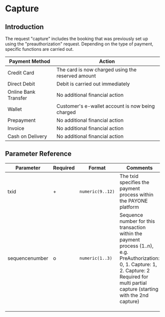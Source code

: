 # Capture

## Introduction

The request "capture" includes the booking that was previously set up using
the "preauthorization" request. Depending on the type of payment,
specific functions are carried out.

| Payment Method       | Action                                            |
| -------------------- | ------------------------------------------------- |
| Credit Card          | The card is now charged using the reserved amount |
| Direct Debit         | Debit is carried out immediately                  |
| Online Bank Transfer | No additional financial action                    |
| Wallet               | Customer's e-wallet account is now being charged  |
| Prepayment           | No additional financial action                    |
| Invoice              | No additional financial action                    |
| Cash on Delivery     | No additional financial action                    |

## Parameter Reference

| Parameter      | Required | Format             | Comments                                                                                                                                                                                               |
| -------------- | -------- | ------------------ | ------------------------------------------------------------------------------------------------------------------------------------------------------------------------------------------------------ |
| txid           | +        | `numeric(9..12)` | The txid specifies the payment process within the PAYONE platform                                                                                                                                      |
| sequencenumber | o        | `numeric(1..3)`  | Sequence number for this transaction within the payment process (1..n), e.g. PreAuthorization: 0, 1. Capture: 1, 2. Capture: 2<br />Required for multi partial capture (starting with the 2nd capture) |
|                |          |                    |                                                                                                                                                                                                        |
|                |          |                    |                                                                                                                                                                                                        |
|                |          |                    |                                                                                                                                                                                                        |
